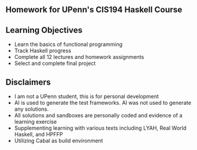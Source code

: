 ## Homework for UPenn's CIS194 Haskell Course

## Learning Objectives
- Learn the basics of functional programming
- Track Haskell progress
- Complete all 12 lectures and homework assignments
- Select and complete final project

## Disclaimers
- I am not a UPenn student, this is for personal development
- AI is used to generate the test frameworks. AI was not used to generate any solutions.
- All solutions and sandboxes are personally coded and evidence of a learning exercise
- Supplementing learning with various texts including LYAH, Real World Haskell, and HPFFP
- Utilizing Cabal as build environment
